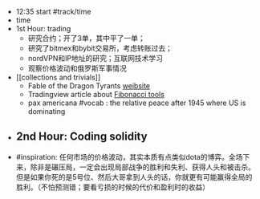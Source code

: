 - 12:35 start #track/time
- time
- 1st Hour: trading
	- 研究合约；开了3单，其中平了一单；
	- 研究了bitmex和bybit交易所，考虑转账过去；
	- nordVPN和IP地址的研究；互联网技术学习
	- 观察价格波动和俄罗斯军事情况
- [[collections and trivials]]
	- Fable of the Dragon Tyrants [weibsite](https://www.nickbostrom.com/fable/dragon.html)
	- Tradingview article about [Fibonacci tools](https://www.tradingview.com/chart/BTCUSD/eka6SMA0-TYPES-OF-FIBONACCI-s-WHEN-TO-USE-THEM/?utm_source=Weekly&utm_medium=email&utm_campaign=TradingView+Weekly+147+%28EN%29)
	- pax americana #vocab : the relative peace after 1945 where US is dominating
- 2nd Hour: Coding solidity
	-
- #inspiration: 任何市场的价格波动，其实本质有点类似dota的博弈。全场下来，除非是碾压局，一定会出现局部战争的胜利和失利、获得人头和被击杀。但是如果你死的是5号位、然后大哥拿到人头的话，你就更有可能赢得全局的胜利。（不怕预测错；要看亏损的时候的代价和盈利时的收益）